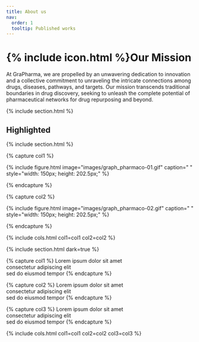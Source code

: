 ```yaml
---
title: About us
nav:
  order: 1
  tooltip: Published works
---
```



# {% include icon.html %}Our Mission

At GraPharma, we are propelled by an unwavering dedication to innovation and a collective commitment to unraveling the intricate connections among drugs, diseases, pathways, and targets. Our mission transcends traditional boundaries in drug discovery, seeking to unleash the complete potential of pharmaceutical networks for drug repurposing and beyond.

{% include section.html %}

## Highlighted

{% include section.html %}


{% capture col1 %}

{%
  include figure.html
  image="images/graph_pharmaco-01.gif"
  caption=" "
  style="width: 150px; height: 202.5px;" <!-- Adjust width and height as needed -->
%}

{% endcapture %}

{% capture col2 %}

{%
  include figure.html
  image="images/graph_pharmaco-02.gif"
  caption=" "
  style="width: 150px; height: 202.5px;" <!-- Adjust width and height as needed -->
%}

{% endcapture %}

{% include cols.html col1=col1 col2=col2 %}

{% include section.html dark=true %}

{% capture col1 %}
Lorem ipsum dolor sit amet  
consectetur adipiscing elit  
sed do eiusmod tempor
{% endcapture %}

{% capture col2 %}
Lorem ipsum dolor sit amet  
consectetur adipiscing elit  
sed do eiusmod tempor
{% endcapture %}

{% capture col3 %}
Lorem ipsum dolor sit amet  
consectetur adipiscing elit  
sed do eiusmod tempor
{% endcapture %}

{% include cols.html col1=col1 col2=col2 col3=col3 %}
